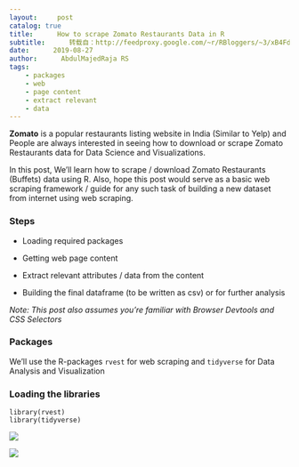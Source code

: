 ```yaml
---
layout:     post
catalog: true
title:      How to scrape Zomato Restaurants Data in R
subtitle:      转载自：http://feedproxy.google.com/~r/RBloggers/~3/xB4FdlZfVtI/
date:      2019-08-27
author:      AbdulMajedRaja RS
tags:
    - packages
    - web
    - page content
    - extract relevant
    - data
---
```






**Zomato** is a popular restaurants listing website in India (Similar to Yelp) and People are always interested in seeing how to download or scrape Zomato Restaurants data for Data Science and Visualizations.

In this post, We’ll learn how to scrape / download Zomato Restaurants (Buffets) data using R. Also, hope this post would serve as a basic web scraping framework / guide for any such task of building a new dataset from internet using web scraping.

### Steps

- Loading required packages

- Getting web page content

- Extract relevant attributes / data from the content

- Building the final dataframe (to be written as csv) or for further analysis


*Note: This post also assumes you’re familiar with Browser Devtools and CSS Selectors*

### Packages

We’ll use the R-packages `rvest` for web scraping and `tidyverse` for Data Analysis and Visualization

### Loading the libraries

```
library(rvest)
library(tidyverse)
```
![](https://i2.wp.com/www.programmingwithr.com/post/2019-08-27-how-to-scrape-zomato-restaurants-data-in-r_files/zomato-web-scraping.png?w=456&is-pending-load=1#038;ssl=1)

![](https://i2.wp.com/www.programmingwithr.com/post/2019-08-27-how-to-scrape-zomato-restaurants-data-in-r_files/zomato-web-scraping.png?w=456&ssl=1)

